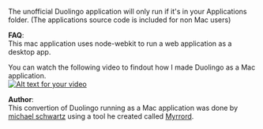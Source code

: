 The unofficial Duolingo application will only run if it's in your Applications folder. (The applications source code is included for non Mac users)

**FAQ**:  
This mac application uses node-webkit to run a web application as a desktop app.  

You can watch the following video to findout how I made Duolingo as a Mac application.  
[![Alt text for your video](http://img.youtube.com/vi/dhjj_cZIA-I/0.jpg)](http://www.youtube.com/watch?v=dhjj_cZIA-I)


**Author**:  
This convertion of Duolingo running as a Mac application was done by [michael schwartz](http://mikethedj4.github.io/) using a tool he created called [Myrrord](http://myrrord.sourceforge.net/).

